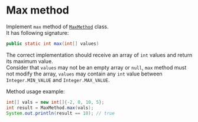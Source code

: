 # Max method

Implement `max` method of [`MaxMethod`](src/main/java/com/epam/rd/autotasks/max/MaxMethod.java) class.\
It has following signature:
```java
public static int max(int[] values)
```
The correct implementation should receive an array of `int` values and return its maximum value.\
Consider that `values` may not be an empty array or `null`, `max` method must not modify the array,
`values` may contain any `int` value between `Integer.MIN_VALUE` and `Integer.MAX_VALUE`. 

Method usage example:
```java
int[] vals = new int[]{-2, 0, 10, 5};
int result = MaxMethod.max(vals);
System.out.println(result == 10); // true
```
